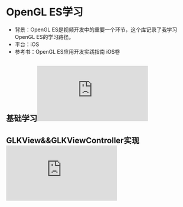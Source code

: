 # OpenGL ES学习
- 背景：OpenGL ES是视频开发中的重要一个环节，这个库记录了我学习OpenGL ES的学习路径。
- 平台：iOS
- 参考书：OpenGL ES应用开发实践指南 iOS卷

## 基础学习![](https://github.com/fushengit/LearnOpenGL/blob/master/markdown/基础.md)
## GLKView&&GLKViewController实现![](https://github.com/fushengit/LearnOpenGL/blob/master/markdown/GLKView%26%26GLKViewController实现.md)

